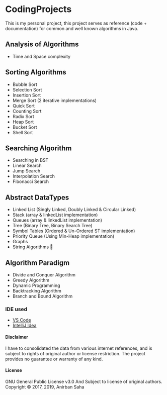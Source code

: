 # CodingProjects

This is my personal project, this project serves as reference (code + documentation) for common and well known algorithms in Java.

## Analysis of Algorithms

* Time and Space complexity

## Sorting Algorithms

* Bubble Sort
* Selection Sort
* Insertion Sort
* Merge Sort (2 iterative implementations)
* Quick Sort
* Counting Sort
* Radix Sort
* Heap Sort
* Bucket Sort
* Shell Sort

## Searching Algorithm

* Searching in BST
* Linear Search
* Jump Search
* Interpolation Search
* Fibonacci Search

## Abstract DataTypes

* Linked List (Singly Linked, Doubly Linked & Circular Linked)
* Stack (array & linkedList implementation)
* Queues (array & linkedList implementation)
* Tree (Binary Tree, Binary Search Tree)
* Symbol Tables (Ordered & Un-Ordered ST implementation)
* Priority Queue (Using Min-Heap implementation)
* Graphs
* String Algorithms 🤯

## Algorithm Paradigm

* Divide and Conquer Algorithm
* Greedy Algorithm
* Dynamic Programming
* Backtracking Algorithm
* Branch and Bound Algorithm

### IDE used

* [VS Code](https://code.visualstudio.com/)
* [IntelliJ Idea](https://www.jetbrains.com/idea/)

#### Disclaimer

I have to consolidated the data from various internet references, and is subject to rights of original author or license restriction. The project provides no guarantee or warranty of any kind.

#### License
GNU General Public License v3.0
And Subject to license of original authors.
Copyright &copy; 2017, 2019, Anirban Saha
